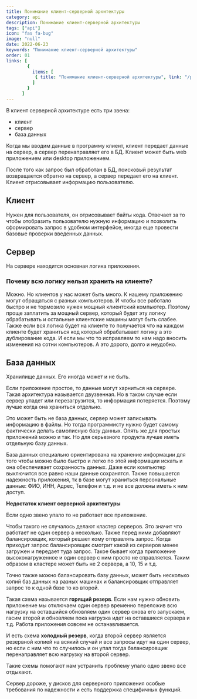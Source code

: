 ```yaml
---
title: Понимание клиент-серверной архитектуры
category: api
description: Понимание клиент-серверной архитектуры
tags: ["api"]
icon: "fas fa-bug"
image: "null"
date: 2022-06-23
keywords: "Понимание клиент-серверной архитектуры"
order: 01
links: [
        {
          items: [
           { title: "Понимание клиент-серверной архитектуры", link: "/ponimanie-klient-servernoj-arhitektury/" },
          ]
        }
      ]
---
```


В клиент серверной архитектуре есть три звена:
- клиент
- сервер
- база данных

Когда мы вводим данные в программу клиент, клиент передает данные на сервер, а сервер перенаправляет его в БД. Клиент может быть web приложением или desktop приложением.

После того как запрос был обработан в БД, поисковый результат возвращается обратно на сервер, а сервер передает его на клиент. Клиент отрисовывает информацию пользователю.

## Клиент
Нужен для пользователя, он отрисовывает байты кода. Отвечает за то чтобы отобразить пользователю нужную информацию и позволить сформировать запрос в удобном интерфейсе, иногда еще провести базовые проверки введенных данных.

## Сервер
На сервере находится основная логика приложения. 

### Почему всю логику нельзя хранить на клиенте?
Можно. Но клиентов у нас может быть много. К нашему приложению могут обращаться с разных компьютеров. И чтобы все работало быстро и не тормозило нужен мощный клиентский компьютер. Поэтому проще заплатить за мощный сервер, который будет эту логику обрабатывать и остальные клиентские машины могут быть слабее. Также если вся логика будет на клиенте то получается что на каждом клиенте будет храниться код который обрабатывает логику а это дублирование кода. И если мы что то исправляем то нам надо вносить изменения на сотни компьютеров. А это дорого, долго и неудобно.

## База данных
Хранилище данных. Его иногда может и не быть. 

Если приложение простое, то данные могут харниться на сервере. Такая архитектура называется двузвенная. Но в таком случае если сервер упадет или перезагрузится, то информация потеряется. Поэтому лучше когда она храниться отдельно. 

Это может быть не база данных, сервер может записывать информацию в файлы. Но тогда программисту нужно будет самому фактически делать самописную базу данных. Опять же для простых приложений можно и так. Но для серьезного продукта лучше иметь отдельную базу данных. 

База данных специально ориентирована на хранение информации для того чтобы можно было быстро и легко по этой информации искать и она обеспечивает сохранность данных. Даже если компьютер выключится все равно наши данные сохранятся. Также повышается надежность приложения, тк в базе могут храниться персональные данные: ФИО, ИНН, Адрес, Телефон и т.д. и не все должны иметь к ним доступ. 

**Недостаток клиент серверной архитектуры**

Если одно звено упало то не работает все приложение.

Чтобы такого не случалось делают кластер серверов. Это значит что работает не один сервер а несколько. Также перед ними добавляют балансировщик, который решает кому отправлять запрос. Когда приходит запрос балансировщик смотрит какой из серверов менее загружен и передает туда запрос. Такое бывает когда приложение высоконагруженное и один сервер с ним просто не справляется. Таким образом в кластере может быть не 2 сервера, а 10, 15 и т.д.

Точно также можно балансировать базу данных, может быть несколько копий баз данных на разных машинах и балансировщик отправляет запрос то к одной бвзе то ко второй.

Такая схема называется **горящий резерв**. Если нам нужно обновить приложение мы отключаем один сервер временно переложив всю нагрузку на оставшийся обновляем один сервер снова его запускаем, гасим второй и обновляем пока нагрузка идет на оставшиеся сервера и т.д. Работа приложения совсем не останавливается. 

И есть схема **холодный резерв**, когда второй сервер является резервной копией на всякий случай и все запросы идут на один сервер, но если с ним что то случилось и он упал тогда балансировщик перенаправляет всю нагрузку на второй сервер. 

Такие схемы помогают нам устранить проблему упало одно звено все отдыхают.

Сервер дороже, у дисков для серверного приложения особые требования по надежности и есть поддержка специфичных функций. 
